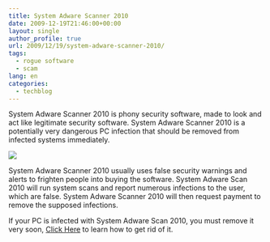```yaml
---
title: System Adware Scanner 2010
date: 2009-12-19T21:46:00+00:00
layout: single
author_profile: true
url: 2009/12/19/system-adware-scanner-2010/
tags:
  - rogue software
  - scam
lang: en
categories: 
  - techblog
---
```

System Adware Scanner 2010 is phony security software, made to look and act like legitimate security software. System Adware Scanner 2010 is a potentially very dangerous PC infection that should be removed from infected systems immediately.

[![](http://1.bp.blogspot.com/_vaUVXcmC3OI/Sy1CFaakd6I/AAAAAAAAAbs/kNfeZ9tK74I/s400/SystemAdwareScanner2010_GUI.jpg)](http://1.bp.blogspot.com/_vaUVXcmC3OI/Sy1CFaakd6I/AAAAAAAAAbs/kNfeZ9tK74I/s1600-h/SystemAdwareScanner2010_GUI.jpg)

System Adware Scanner 2010 usually uses false security warnings and alerts to frighten people into buying the software. System Adware Scan 2010 will run system scans and report numerous infections to the user, which are false. System Adware Scanner 2010 will then request payment to remove the supposed infections.

If your PC is infected with System Adware Scan 2010, you must remove it very soon, [Click Here](/2011/01/02/malware-removal-guide-for-Windows/) to learn how to get rid of it.